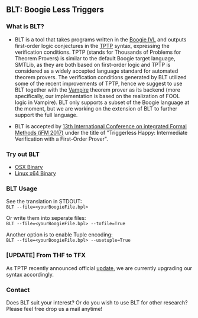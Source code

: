 ## BLT: Boogie Less Triggers 

<!-- ### Jekyll Themes -->
<!-- Your Pages site will use the layout and styles from the Jekyll
theme you have selected in your
[repository settings](https://github.com/emptylambda/BLT/settings). The
name of this theme is saved in the Jekyll `_config.yml` configuration
file. -->

### What is BLT?
- BLT is a tool that takes programs written in the
  [Boogie IVL](https://www.microsoft.com/en-us/research/project/boogie-an-intermediate-verification-language/)
  and outputs first-order logic conjectures in the
  [TPTP](http://www.cs.miami.edu/~tptp/) syntax, expressing the
  verification conditions. TPTP (stands for Thousands of Problems for
  Theorem Provers) is similar to the default Boogie target language,
  SMTLib, as they are both based on first-order logic and TPTP is
  considered as a widely accepted language standard for automated
  theorem provers. The verification conditions generated by BLT
  utilized some of the recent improvements of TPTP, hence we suggest
  to use BLT together with the [Vampire](https://vprover.github.io)
  theorem prover as its backend (more specifically, our implementation
  is based on the realization of FOOL logic in Vampire). BLT only
  supports a subset of the
  Boogie language at the moment, but we are working on the extension
  of BLT to further support the full language. 

- BLT is accepted by
  [13th International Conference on integrated Formal Methods (iFM 2017)](http://ifm2017.di.unito.it/acceptedPapers.php)
  under the title of "Triggerless Happy: Intermediate Verification
  with a First-Order Prover". 

### Try out BLT
- [OSX Binary](https://github.com/emptylambda/BLT/raw/bdad4168d8868ca87a7ccb92a69d345e1b8af14c/bin/BLT_osx_alpha)
- [Linux x64 Binary](https://github.com/emptylambda/BLT/raw/5d62d16ea11470d024c08e9bec2b2f49304aa517/bin/BLT_unix_001)

### BLT Usage

See the translation in STDOUT:  
`BLT --file=<yourBoogieFile.bpl>`

Or write them into seperate files:  
`BLT --file=<yourBoogieFile.bpl> --tofile=True`

Another option is to enable Tuple encoding:  
`BLT --file=<yourBoogieFile.bpl> --usetuple=True`


### [UPDATE] From THF to TFX
As TPTP recently announced official [update](http://www.cs.miami.edu/~tptp/TPTP/Proposals/TFXTHX.html), we are currently upgrading our syntax accordingly. 


### Contact
Does BLT suit your interest?  Or do you wish to use BLT for other
research? Please feel free drop us a mail anytime!  

